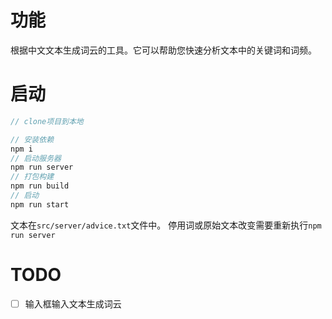 # 功能
根据中文文本生成词云的工具。它可以帮助您快速分析文本中的关键词和词频。
# 启动
``` js
// clone项目到本地

// 安装依赖
npm i
// 启动服务器
npm run server
// 打包构建
npm run build
// 启动
npm run start

```
文本在`src/server/advice.txt`文件中。
停用词或原始文本改变需要重新执行`npm run server`
# TODO

- [ ] 输入框输入文本生成词云